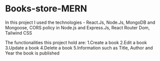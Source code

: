 # Books-store-MERN

In this project I used the technologies - React.Js, Node.Js, MongoDB and Mongoose, CORS policy in Node.js and Express.Js, React Router Dom, Tailwind CSS

The functionalities this project hold are:
1.Create a book
2.Edit a book
3.Update a book
4.Delete a book
5.Information such as Title, Author and Year the book is published
